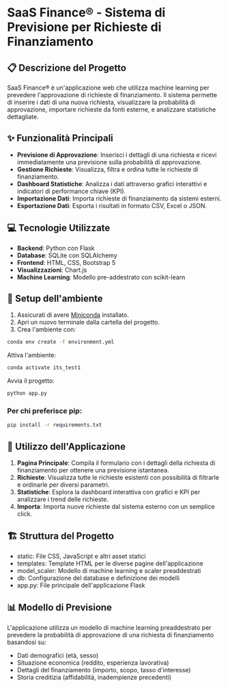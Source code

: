 # SaaS Finance® - Sistema di Previsione per Richieste di Finanziamento

## 📋 Descrizione del Progetto

SaaS Finance® è un'applicazione web che utilizza machine learning per prevedere l'approvazione di richieste di finanziamento. Il sistema permette di inserire i dati di una nuova richiesta, visualizzare la probabilità di approvazione, importare richieste da fonti esterne, e analizzare statistiche dettagliate.

## ✨ Funzionalità Principali

- **Previsione di Approvazione**: Inserisci i dettagli di una richiesta e ricevi immediatamente una previsione sulla probabilità di approvazione.
- **Gestione Richieste**: Visualizza, filtra e ordina tutte le richieste di finanziamento.
- **Dashboard Statistiche**: Analizza i dati attraverso grafici interattivi e indicatori di performance chiave (KPI).
- **Importazione Dati**: Importa richieste di finanziamento da sistemi esterni.
- **Esportazione Dati**: Esporta i risultati in formato CSV, Excel o JSON.

## 💻 Tecnologie Utilizzate

- **Backend**: Python con Flask
- **Database**: SQLite con SQLAlchemy
- **Frontend**: HTML, CSS, Bootstrap 5
- **Visualizzazioni**: Chart.js
- **Machine Learning**: Modello pre-addestrato con scikit-learn

## 🔧 Setup dell'ambiente

1. Assicurati di avere [Miniconda](https://www.anaconda.com/download/success) installato.
2. Apri un nuovo terminale dalla cartella del progetto.
3. Crea l'ambiente con:

```bash
conda env create -f environment.yml
```
Attiva l'ambiente:
```bash
conda activate its_test1
```
Avvia il progetto:
```bash
python app.py
```
### Per chi preferisce pip:
```bash
pip install -r requirements.txt
```

## 🚀 Utilizzo dell'Applicazione

1. **Pagina Principale**: Compila il formulario con i dettagli della richiesta di finanziamento per ottenere una previsione istantanea.
2. **Richieste**: Visualizza tutte le richieste esistenti con possibilità di filtrarle e ordinarle per diversi parametri.
3. **Statistiche**: Esplora la dashboard interattiva con grafici e KPI per analizzare i trend delle richieste.
4. **Importa**: Importa nuove richieste dal sistema esterno con un semplice click.

## 🏗️ Struttura del Progetto

- static: File CSS, JavaScript e altri asset statici
- templates: Template HTML per le diverse pagine dell'applicazione
- model_scaler: Modello di machine learning e scaler preaddestrati
- db: Configurazione del database e definizione dei modelli
- app.py: File principale dell'applicazione Flask

## 📊 Modello di Previsione

L'applicazione utilizza un modello di machine learning preaddestrato per prevedere la probabilità di approvazione di una richiesta di finanziamento basandosi su:
- Dati demografici (età, sesso)
- Situazione economica (reddito, esperienza lavorativa)
- Dettagli del finanziamento (importo, scopo, tasso d'interesse)
- Storia creditizia (affidabilità, inadempienze precedenti)